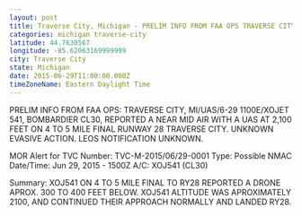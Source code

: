```yaml
---
layout: post
title: Traverse City, Michigan - PRELIM INFO FROM FAA OPS TRAVERSE CITY MI UAS 6 29 1100E XOJET 541 BOMBARDIER
categories: michigan traverse-city
latitude: 44.7630567
longitude: -85.62063169999999
city: Traverse City
state: Michigan
date: 2015-06-29T11:00:00.000Z
timeZoneName: Eastern Daylight Time
---
```


PRELIM INFO FROM FAA OPS: TRAVERSE CITY, MI/UAS/6-29 1100E/XOJET 541, BOMBARDIER CL30, REPORTED A NEAR MID AIR WITH A UAS AT 2,100 FEET ON 4 TO 5 MILE FINAL RUNWAY 28 TRAVERSE CITY.  UNKNOWN EVASIVE ACTION. LEOS NOTIFICATION UNKNOWN. 


MOR Alert for TVC
Number: TVC-M-2015/06/29-0001
Type: Possible NMAC
Date/Time: Jun 29, 2015 - 1500Z
A/C: XOJ541 (CL30)

Summary: XOJ541 ON 4 TO 5 MILE FINAL TO RY28 REPORTED A DRONE APROX. 300 TO 400 FEET BELOW. XOJ541 ALTITUDE WAS APROXIMATELY 2100, AND CONTINUED THEIR APPROACH NORMALLY AND LANDED RY28.